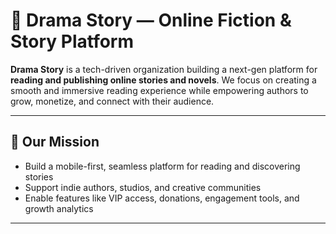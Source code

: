 # 📖 Drama Story — Online Fiction & Story Platform

**Drama Story** is a tech-driven organization building a next-gen platform for **reading and publishing online stories and novels**. We focus on creating a smooth and immersive reading experience while empowering authors to grow, monetize, and connect with their audience.

---

## 🌟 Our Mission

- Build a mobile-first, seamless platform for reading and discovering stories
- Support indie authors, studios, and creative communities
- Enable features like VIP access, donations, engagement tools, and growth analytics

---
